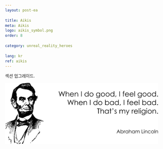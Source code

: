 ```yaml
---
layout: post-ea

title: Aikis
meta: Aikis
logo: aikis_symbol.png
order: 8

category: unreal_reality_heroes

lang: kr
ref: aikis
---
```


섹션 업그레이드.

<a data-fancybox="gallery" href="/img/programming/Lincoln.png"><img src="/img/programming/Lincoln.png" alt=""></a>
